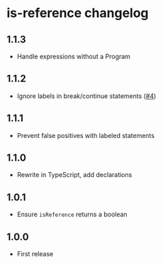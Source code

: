 # is-reference changelog

## 1.1.3

* Handle expressions without a Program

## 1.1.2

* Ignore labels in break/continue statements ([#4](https://github.com/Rich-Harris/is-reference/pull/4))

## 1.1.1

* Prevent false positives with labeled statements

## 1.1.0

* Rewrite in TypeScript, add declarations

## 1.0.1

* Ensure `isReference` returns a boolean

## 1.0.0

* First release
